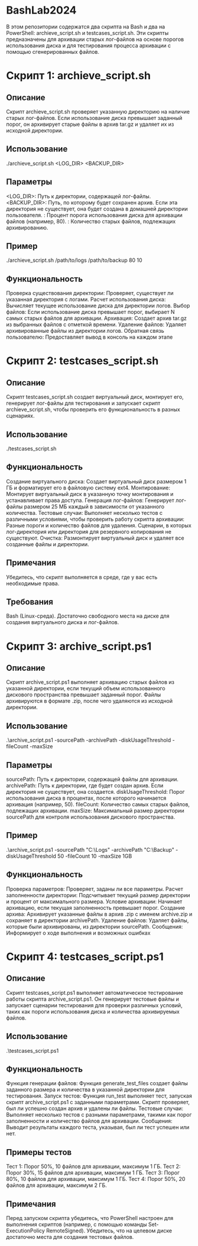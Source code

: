 # BashLab2024
В этом репозитории содержатся два скрипта на Bash и два на PowerShell: archieve_script.sh и testcases_script.sh. Эти скрипты предназначены для архивации старых лог-файлов на основе порогов использования диска и для тестирования процесса архивации с помощью сгенерированных файлов.


# Скрипт 1: archieve_script.sh
## Описание
Скрипт archieve_script.sh проверяет указанную директорию на наличие старых лог-файлов. Если использование диска превышает заданный порог, он архивирует старые файлы в архив tar.gz и удаляет их из исходной директории.
## Использование
./archieve_script.sh <LOG_DIR> <BACKUP_DIR> <THRESHOLD> <N>
## Параметры
<LOG_DIR>: Путь к директории, содержащей лог-файлы.
<BACKUP_DIR>: Путь, по которому будет сохранен архив. Если эта директория не существует, она будет создана в домашней директории пользователя.
<THRESHOLD>: Процент порога использования диска для архивации файлов (например, 80).
<N>: Количество старых файлов, подлежащих архивированию.
## Пример
./archieve_script.sh /path/to/logs /path/to/backup 80 10
## Функциональность
Проверка существования директории: Проверяет, существует ли указанная директория с логами.
Расчет использования диска: Вычисляет текущее использование диска для директории логов.
Выбор файлов: Если использование диска превышает порог, выбирает N самых старых файлов для архивации.
Архивация: Создает архив tar.gz из выбранных файлов с отметкой времени.
Удаление файлов: Удаляет архивированные файлы из директории логов.
Обратная связь пользователю: Предоставляет вывод в консоль на каждом этапе


# Скрипт 2: testcases_script.sh
## Описание
Скрипт testcases_script.sh создает виртуальный диск, монтирует его, генерирует лог-файлы для тестирования и запускает скрипт archieve_script.sh, чтобы проверить его функциональность в разных сценариях.
## Использование
./testcases_script.sh
## Функциональность
Создание виртуального диска: Создает виртуальный диск размером 1 ГБ и форматирует его в файловую систему ext4.
Монтирование: Монтирует виртуальный диск в указанную точку монтирования и устанавливает права доступа.
Генерация лог-файлов: Генерирует лог-файлы размером 25 МБ каждый в зависимости от указанного количества.
Тестовые случаи: Выполняет несколько тестов с различными условиями, чтобы проверить работу скрипта архивации:
        Разные пороги и количество файлов для удаления.
        Сценарии, в которых лог-директория или директория для резервного копирования не существуют.
Очистка: Размонтирует виртуальный диск и удаляет все созданные файлы и директории.
## Примечания
Убедитесь, что скрипт выполняется в среде, где у вас есть необходимые права.
## Требования
Bash (Linux-среда).
Достаточно свободного места на диске для создания виртуального диска и лог-файлов.


# Скрипт 3: archive_script.ps1
## Описание
Скрипт archive_script.ps1 выполняет архивацию старых файлов из указанной директории, если текущий объем использованного дискового пространства превышает заданный порог. Файлы архивируются в формате .zip, после чего удаляются из исходной директории.
## Использование
.\archive_script.ps1 -sourcePath <string> -archivePath <string> -diskUsageThreshold <int> -fileCount <int> -maxSize <int64>
## Параметры
sourcePath: Путь к директории, содержащей файлы для архивации.
archivePath: Путь к директории, где будет создан архив. Если директория не существует, она создается.
diskUsageThreshold: Порог использования диска в процентах, после которого начинается архивация (например, 50).
fileCount: Количество самых старых файлов, подлежащих архивации.
maxSize: Максимальный размер директории sourcePath для контроля использования дискового пространства.
## Пример
.\archive_script.ps1 -sourcePath "C:\Logs" -archivePath "C:\Backup" -diskUsageThreshold 50 -fileCount 10 -maxSize 1GB
## Функциональность
Проверка параметров: Проверяет, заданы ли все параметры.
Расчет заполненности директории: Подсчитывает текущий размер директории и процент от максимального размера.
Условие архивации: Начинает архивацию, если текущая заполненность превышает порог.
Создание архива: Архивирует указанные файлы в архив .zip с именем archive.zip и сохраняет в директории archivePath.
Удаление файлов: Удаляет файлы, которые были архивированы, из директории sourcePath.
Сообщения: Информирует о ходе выполнения и возможных ошибках


# Скрипт 4: testcases_script.ps1
## Описание
Скрипт testcases_script.ps1 выполняет автоматическое тестирование работы скрипта archive_script.ps1. Он генерирует тестовые файлы и запускает сценарии тестирования для проверки различных условий, таких как пороги использования диска и количества архивируемых файлов.
## Использование
.\testcases_script.ps1
## Функциональность
Функция генерации файлов: Функция generate_test_files создает файлы заданного размера и количества в указанной директории для тестирования.
Запуск тестов: Функция run_test выполняет тест, запуская скрипт archive_script.ps1 с заданными параметрами. Скрипт проверяет, был ли успешно создан архив и удалены ли файлы.
Тестовые случаи: Выполняет несколько тестов с разными параметрами, такими как порог заполненности и количество файлов для архивации.
Сообщения: Выводит результаты каждого теста, указывая, был ли тест успешен или нет.
## Примеры тестов
Тест 1: Порог 50%, 10 файлов для архивации, максимум 1 ГБ.
Тест 2: Порог 30%, 15 файлов для архивации, максимум 1 ГБ.
Тест 3: Порог 80%, 10 файлов для архивации, максимум 1 ГБ.
Тест 4: Порог 50%, 20 файлов для архивации, максимум 2 ГБ.
## Примечания
Перед запуском скрипта убедитесь, что PowerShell настроен для выполнения скриптов (например, с помощью команды Set-ExecutionPolicy RemoteSigned).
Убедитесь, что на целевом диске достаточно места для создания тестовых файлов.
